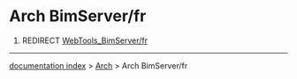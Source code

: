 # Arch BimServer/fr
1.  REDIRECT [WebTools\_BimServer/fr](WebTools_BimServer/fr.md)

---
[documentation index](../README.md) > [Arch](Arch_Workbench.md) > Arch BimServer/fr
